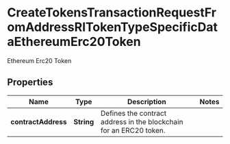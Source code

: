 

# CreateTokensTransactionRequestFromAddressRITokenTypeSpecificDataEthereumErc20Token

Ethereum Erc20 Token

## Properties

Name | Type | Description | Notes
------------ | ------------- | ------------- | -------------
**contractAddress** | **String** | Defines the contract address in the blockchain for an ERC20 token. | 



